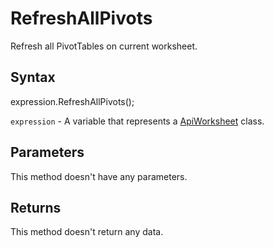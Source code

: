 # RefreshAllPivots

Refresh all PivotTables on current worksheet.

## Syntax

expression.RefreshAllPivots();

`expression` - A variable that represents a [ApiWorksheet](../ApiWorksheet.md) class.

## Parameters

This method doesn't have any parameters.

## Returns

This method doesn't return any data.
